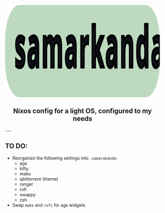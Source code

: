 <div align = center>

<img src="./.git_resources/samarkanda.svg" width="750" height="300" alt="banner">

<br>

## Nixos config for a light OS, configured to my needs

</div>
---

## TO DO:

+ Reorganize the following settings into `.samarakanda`:
	+ ags
	+ kitty
	+ mako
	+ qbittorrent (theme)
	+ ranger
	+ rofi
	+ swappy
	+ zsh
+ Swap `mako` and `rofi` for ags widgets 
